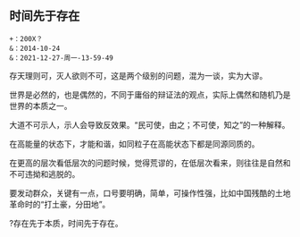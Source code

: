 ## 时间先于存在


```version
+：200X？
&：2014-10-24  
&：2021-12-27-周一-13-59-49
```


存天理则可，灭人欲则不可，这是两个级别的问题，混为一谈，实为大谬。  

世界是必然的，也是偶然的，不同于庸俗的辩证法的观点，实际上偶然和随机乃是世界的本质之一。   

大道不可示人，示人会导致反效果。“民可使，由之；不可使，知之”的一种解释。 

在高能量的状态下，才能和谐，如同粒子在高能状态下都是同源同质的。   

在更高的层次看低层次的问题时候，觉得荒谬的，在低层次看来，则往往是自然和不可违拗和逃脱的。   

要发动群众，关键有一点，口号要明确，简单，可操作性强，比如中国残酷的土地革命时的“打土豪，分田地”。   

?存在先于本质，时间先于存在。